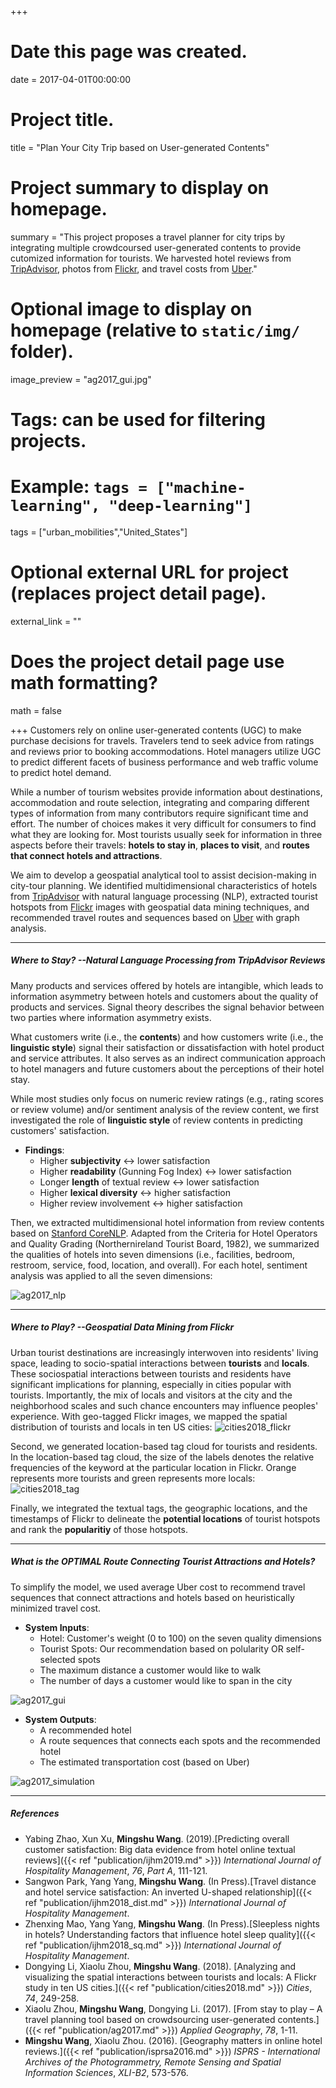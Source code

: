 +++
# Date this page was created.
date = 2017-04-01T00:00:00

# Project title.
title = "Plan Your City Trip based on User-generated Contents"

# Project summary to display on homepage.
summary = "This project proposes a travel planner for city trips by integrating multiple crowdcoursed user-generated contents to provide cutomized information for tourists. We harvested hotel reviews from [TripAdvisor](https://www.tripadvisor.com), photos from [Flickr](https://www.flickr.com), and travel costs from [Uber](https://www.uber.com)."

# Optional image to display on homepage (relative to `static/img/` folder).
image_preview = "ag2017_gui.jpg"

# Tags: can be used for filtering projects.
# Example: `tags = ["machine-learning", "deep-learning"]`

tags = ["urban_mobilities","United_States"]

# Optional external URL for project (replaces project detail page).
external_link = ""

# Does the project detail page use math formatting?
math = false

+++
Customers rely on online user-generated contents (UGC) to make purchase decisions for travels. Travelers tend to seek advice from ratings and reviews prior to booking accommodations. Hotel managers utilize UGC to predict different facets of business performance and web traffic volume to predict hotel demand.

While a number of tourism websites provide information about destinations, accommodation and route selection, integrating and comparing different types of information from many contributors require significant time and effort. The number of choices makes it very difficult for consumers to find what they are looking for. Most tourists usually seek for information in three aspects before their travels: **hotels to stay in**, **places to visit**, and **routes that connect hotels and attractions**.

We aim to develop a geospatial analytical tool to assist decision-making in city-tour planning. We identified multidimensional characteristics of hotels from [TripAdvisor](https://www.tripadvisor.com) with natural language processing (NLP), extracted tourist hotspots from [Flickr](https://www.flickr.com) images with geospatial data mining techniques, and recommended travel routes and sequences based on [Uber](https://www.uber.com) with graph analysis.

***

##### Where to Stay? --Natural Language Processing from TripAdvisor Reviews

Many products and services offered by hotels are intangible, which leads to information asymmetry between hotels and customers about the quality of products and services. Signal theory describes the signal behavior between two parties where information asymmetry exists. 

What customers write (i.e., the **contents**) and how customers write (i.e., the **linguistic style**) signal their satisfaction or dissatisfaction with hotel product and service attributes. It also serves as an indirect communication approach to hotel managers and future customers about the perceptions of their hotel stay.

While most studies only focus on numeric review ratings (e.g., rating scores or review volume) and/or sentiment analysis of the review content, we first investigated the role of **linguistic style** of review contents in predicting customers' satisfaction.

- **Findings**:
    + Higher **subjectivity** <-> lower satisfaction
    + Higher **readability** (Gunning Fog Index) <-> lower satisfaction
    + Longer **length** of textual review <-> lower satisfaction
    + Higher **lexical diversity** <-> higher satisfaction
    + Higher review involvement <-> higher satisfaction


Then, we extracted multidimensional hotel information from review contents based on [Stanford CoreNLP](https://stanfordnlp.github.io/CoreNLP/). Adapted from the Criteria for Hotel Operators and Quality Grading (Northernireland Tourist Board, 1982), we summarized the qualities of hotels into seven dimensions (i.e., facilities, bedroom, restroom, service, food, location, and overall). For each hotel, sentiment analysis was applied to all the seven dimensions:

![ag2017_nlp](/img/ag2017_nlp.jpg)

***

##### Where to Play? --Geospatial Data Mining from Flickr

Urban tourist destinations are increasingly interwoven into residents' living space, leading to socio-spatial interactions between **tourists** and **locals**. These sociospatial interactions between tourists and residents have significant implications for planning, especially in cities popular with tourists. Importantly, the mix of locals and visitors at the city and the neighborhood scales and such chance encounters may influence peoples' experience. With geo-tagged Flickr images, we mapped the spatial distribution of tourists and locals in ten US cities:
![cities2018_flickr](/img/cities2018_flickr.png)

Second, we generated location-based tag cloud for tourists and residents. In the location-based tag cloud, the size of the labels denotes the relative frequencies of the keyword at the particular location in Flickr. Orange represents more tourists and green represents more locals:
![cities2018_tag](/img/cities2018_tag.png)

Finally, we integrated the textual tags, the geographic locations, and the timestamps of Flickr to delineate the **potential locations** of tourist hotspots and rank the **popularitiy** of those hotspots.


***

##### What is the OPTIMAL Route Connecting Tourist Attractions and Hotels?

To simplify the model, we used average Uber cost to recommend travel sequences that connect attractions and hotels based on heuristically minimized travel cost. 

- **System Inputs**:
    + Hotel: Customer's weight (0 to 100) on the seven quality dimensions
    + Tourist Spots: Our recommendation based on polularity OR self-selected spots
    + The maximum distance a customer would like to walk
    + The number of days a customer would like to span in the city

![ag2017_gui](/img/ag2017_gui.jpg)

- **System Outputs**:
    + A recommended hotel
    + A route sequences that connects each spots and the recommended hotel
    + The estimated transportation cost (based on Uber)

![ag2017_simulation](/img/ag2017_simulation.jpg)


***

##### References
- Yabing Zhao, Xun Xu, **Mingshu Wang**. (2019).[Predicting overall customer satisfaction: Big data evidence from hotel online textual reviews]({{< ref "publication/ijhm2019.md" >}}) *International Journal of Hospitality Management*, *76*, *Part A*, 111-121.
- Sangwon Park, Yang Yang, **Mingshu Wang**. (In Press).[Travel distance and hotel service satisfaction: An inverted U-shaped relationship]({{< ref "publication/ijhm2018_dist.md" >}}) *International Journal of Hospitality Management*.
- Zhenxing Mao, Yang Yang, **Mingshu Wang**. (In Press).[Sleepless nights in hotels? Understanding factors that influence hotel sleep quality]({{< ref "publication/ijhm2018_sq.md" >}}) *International Journal of Hospitality Management*.
- Dongying Li, Xiaolu Zhou, **Mingshu Wang**. (2018). [Analyzing and visualizing the spatial interactions between tourists and locals: A Flickr study in ten US cities.]({{< ref "publication/cities2018.md" >}}) *Cities*, *74*, 249-258.
- Xiaolu Zhou, **Mingshu Wang**, Dongying Li. (2017). [From stay to play – A travel planning tool based on crowdsourcing user-generated contents.]({{< ref "publication/ag2017.md" >}}) *Applied Geography*, *78*, 1-11.
- **Mingshu Wang**, Xiaolu Zhou. (2016). [Geography matters in online hotel reviews.]({{< ref "publication/isprsa2016.md" >}}) *ISPRS - International Archives of the Photogrammetry, Remote Sensing and Spatial Information Sciences*, *XLI-B2*, 573-576.